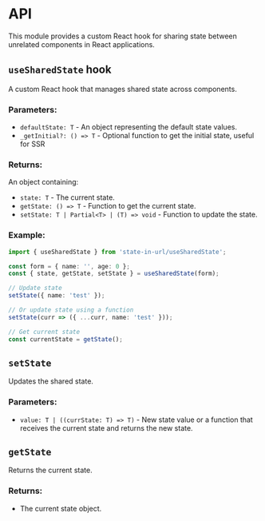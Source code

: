 # API

This module provides a custom React hook for sharing state between unrelated components in React applications.

## `useSharedState` hook

A custom React hook that manages shared state across components.

### Parameters:

- `defaultState: T` - An object representing the default state values.
- `_getInitial?: () => T` - Optional function to get the initial state, useful for SSR

### Returns:

An object containing:

- `state: T` - The current state.
- `getState: () => T` - Function to get the current state.
- `setState: T | Partial<T> | (T) => void` - Function to update the state.

### Example:

```typescript
import { useSharedState } from 'state-in-url/useSharedState';

const form = { name: '', age: 0 };
const { state, getState, setState } = useSharedState(form);

// Update state
setState({ name: 'test' });

// Or update state using a function
setState(curr => ({ ...curr, name: 'test' }));

// Get current state
const currentState = getState();
```

## `setState`

Updates the shared state.

### Parameters:

- `value: T | ((currState: T) => T)` - New state value or a function that receives the current state and returns the new state.

## `getState`

Returns the current state.

### Returns:

- The current state object.
